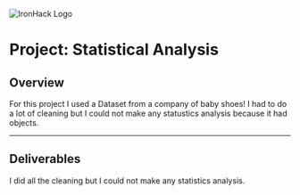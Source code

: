 ![IronHack Logo](https://s3-eu-west-1.amazonaws.com/ih-materials/uploads/upload_d5c5793015fec3be28a63c4fa3dd4d55.png)

# Project: Statistical Analysis

## Overview

For this project I used a Dataset from a company of baby shoes! I had to do a lot of cleaning but I could not make any statustics analysis because it had objects. 

---

## Deliverables

I did all the cleaning but I could not make any statistics analysis.
